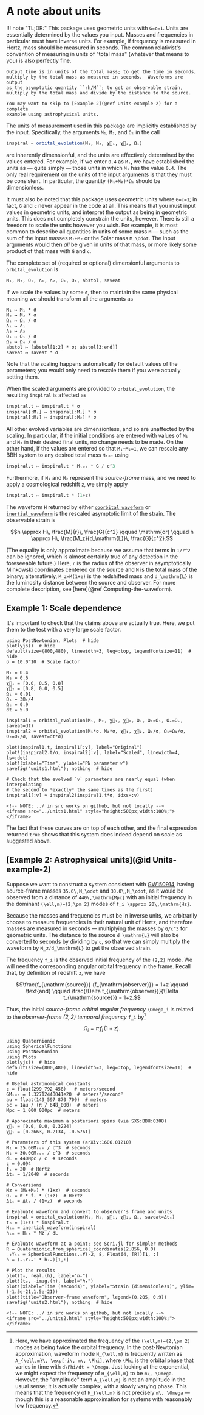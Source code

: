 # A note about units

!!! note "TL;DR:"
    This package uses geometric units with ``G=c=1``.  Units are essentially
    determined by the values you input.  Masses and frequencies in particular
    must have inverse units.  For example, if frequency is measured in Hertz,
    mass should be measured in seconds.  The common relativist's convention of
    measuring in units of "total mass" (whatever that means to you) is also
    perfectly fine.

    Output time is in units of the total mass; to get the time in seconds,
    multiply by the total mass as measured in seconds.  Waveforms are output
    as the asymptotic quantity ``rh/M``; to get an observable strain,
    multiply by the total mass and divide by the distance to the source.

    You may want to skip to [Example 2](@ref Units-example-2) for a complete
    example using astrophysical units.
    

The units of measurement used in this package are implicitly established by the
input.  Specifically, the arguments `M₁`, `M₂`, and `Ωᵢ` in the call
```julia
inspiral = orbital_evolution(M₁, M₂, χ⃗₁, χ⃗₂, Ωᵢ)
```
are inherently dimensionful, and the units are effectively determined by the
values entered.  For example, if we enter `0.4` as `M₁`, we have established the
units as — quite simply — those units in which `M₁` has the value `0.4`.  The
only real requirement on the units of the input arguments is that they must be
consistent.  In particular, the quantity `(M₁+M₂)*Ωᵢ` should be dimensionless.

It must also be noted that this package uses geometric units where ``G=c=1``; in
fact, ``G`` and ``c`` never appear in the code at all.  This means that you must
input values in geometric units, and interpret the output as being in geometric
units.  This does not completely constrain the units, however.  There is still a
freedom to scale the units however you wish.  For example, it is most common to
describe all quantities in units of some mass ``M`` — such as the sum of the
input masses `M₁+M₂` or the Solar mass ``M_\odot``.  The input arguments would
then *all* be given in units of that mass, or more likely some product of that
mass with ``G`` and ``c``.

The complete set of (required or optional) dimensionful arguments to
`orbital_evolution` is
```julia
M₁, M₂, Ωᵢ, Λ₁, Λ₂, Ω₁, Ωₑ, abstol, saveat
```
If we scale the values by some `σ`, then to maintain the same physical meaning
we should transform all the arguments as
```
M₁ ↦ M₁ * σ
M₂ ↦ M₂ * σ
Ωᵢ ↦ Ωᵢ / σ
Λ₁ ↦ Λ₁
Λ₂ ↦ Λ₂
Ω₁ ↦ Ω₁ / σ
Ωₑ ↦ Ωₑ / σ
abstol ↦ [abstol[1:2] * σ; abstol[3:end]]
saveat ↦ saveat * σ
```
Note that the scaling happens automatically for default values of the
parameters; you would only need to rescale them if you were actually setting
them.

When the scaled arguments are provided to `orbital_evolution`, the resulting
`inspiral` is affected as
```julia
inspiral.t ↦ inspiral.t * σ
inspiral[:M₁] ↦ inspiral[:M₁] * σ
inspiral[:M₂] ↦ inspiral[:M₂] * σ
```
All other evolved variables are dimensionless, and so are unaffected by the
scaling.  In particular, if the initial conditions are entered with values of
`M₁` and `M₂` in their desired final units, no change needs to be made.  On the
other hand, if the values are entered so that `M₁+M₂=1`, we can rescale any BBH
system to any desired total mass `Mₜₒₜ` using
```julia
inspiral.t ↦ inspiral.t * Mₜₒₜ * G / c^3
```
Furthermore, if `M₁` and `M₂` represent the *source-frame* mass, and we need to
apply a cosmological redshift `z`, we simply apply
```julia
inspiral.t ↦ inspiral.t * (1+z)
```

The waveform ``H`` returned by either [`coorbital_waveform`](@ref) or
[`inertial_waveform`](@ref) is the rescaled asymptotic limit of the strain.  The
observable strain is
```math
h \approx H\, \frac{M}{r}\, \frac{G}{c^2}
\qquad \mathrm{or} \qquad
h \approx H\, \frac{M_z}{d_\mathrm{L}}\, \frac{G}{c^2}.
```
(The equality is only approximate because we assume that terms in ``1/r^2`` can
be ignored, which is almost certainly true of any detection in the foreseeable
future.)  Here, ``r`` is the radius of the observer in asymptotically Minkowski
coordinates centered on the source and ``M`` is the total mass of the binary;
alternatively, ``M_z=M(1+z)`` is the redshifted mass and ``d_\mathrm{L}`` is the
luminosity distance between the source and observer.  For more complete
description, see [here](@ref Computing-the-waveform).


## Example 1: Scale dependence

It's important to check that the claims above are actually true.  Here, we put
them to the test with a very large scale factor.

```@example units1
using PostNewtonian, Plots  # hide
plotlyjs()  # hide
default(size=(800,480), linewidth=3, leg=:top, legendfontsize=11)  # hide
σ = 10.0^10  # Scale factor

M₁ = 0.4
M₂ = 0.6
χ⃗₁ = [0.0, 0.5, 0.8]
χ⃗₂ = [0.8, 0.0, 0.5]
Ωᵢ = 0.01
Ω₁ = 3Ωᵢ/4
Ωₑ = 0.9
dt = 5.0

inspiral1 = orbital_evolution(M₁, M₂, χ⃗₁, χ⃗₂, Ωᵢ, Ω₁=Ω₁, Ωₑ=Ωₑ, saveat=dt)
inspiral2 = orbital_evolution(M₁*σ, M₂*σ, χ⃗₁, χ⃗₂, Ωᵢ/σ, Ω₁=Ω₁/σ, Ωₑ=Ωₑ/σ, saveat=dt*σ)

plot(inspiral1.t, inspiral1[:v], label="Original")
plot!(inspiral2.t/σ, inspiral2[:v], label="Scaled", linewidth=4, ls=:dot)
plot!(xlabel="Time", ylabel="PN parameter 𝑣")
savefig("units1.html"); nothing  # hide

# Check that the evolved `v` parameters are nearly equal (when interpolating
# the second to *exactly* the same times as the first)
inspiral1[:v] ≈ inspiral2(inspiral1.t*σ, idxs=:v)
```
```@raw html
<!-- NOTE: ../ in src works on github, but not locally -->
<iframe src="../units1.html" style="height:500px;width:100%;"></iframe>
```

The fact that these curves are on top of each other, and the final expression
returned `true` shows that this system does indeed depend on scale as suggested
above.

## [Example 2: Astrophysical units](@id Units-example-2)

Suppose we want to construct a system consistent with
[GW150914](https://arxiv.org/abs/1606.01210), having source-frame masses
``35.6\,M_\odot`` and ``30.0\,M_\odot``, as it would be observed from a distance
of ``440\,\mathrm{Mpc}`` with an initial frequency in the dominant
``(\ell,m)=(2,\pm 2)`` modes of ``f_i \approx 20\,\mathrm{Hz}``.

Because the masses and frequencies must be in inverse units, we arbitrarily
choose to measure frequencies in their natural unit of Hertz, and therefore
masses are measured in seconds — multiplying the masses by ``G/c^3`` for
geometric units.  The distance to the source ``d_\mathrm{L}`` will also be
converted to seconds by dividing by ``c``, so that we can simply multiply the
waveform by ``M_z/d_\mathrm{L}`` to get the observed strain.

The frequency ``f_i`` is the observed initial frequency of the ``(2,2)`` mode.
We will need the corresponding angular orbital frequency in the frame.  Recall
that, by definition of redshift ``z``, we have
```math
\frac{f_{\mathrm{source}}} {f_{\mathrm{observer}}} = 1+z
\qquad
\text{and}
\qquad
\frac{\Delta t_{\mathrm{observer}}}{\Delta t_{\mathrm{source}}} = 1+z.
```
Thus, the initial *source-frame orbital angular frequency* ``\Omega_i`` is
related to the *observer-frame $(2,2)$ temporal frequency* ``f_i`` by[^1]
```math
%\Omega_i = 2\pi f_{\mathrm{source}}^{(2,2)} / 2 \qquad f_i = f_{\mathrm{observer}}^{(2,2)}
%\qquad
%\frac{f_{\mathrm{source}}^{(2,2)}} {f_{\mathrm{observer}}^{(2,2)}} = 
%\frac{\Omega_i/\pi} {f_i} = 1+z
%\qquad
\Omega_i = \pi\, f_i\, (1+z).
```

[^1]: Here, we have approximated the frequency of the ``(\ell,m)=(2,\pm 2)``
    modes as being twice the orbital frequency.  In the post-Newtonian
    approximation, waveform mode ``H_{\ell,m}`` is frequently written as
    ``A_{\ell,m}\, \exp[-i\, m\, \Phi]``, where ``\Phi`` is the orbital phase
    that varies in time with ``d\Phi/dt = \Omega``.  Just looking at the
    exponential, we might expect the frequency of ``H_{\ell,m}`` to be ``m\,
    \Omega``.  However, the "amplitude" term ``A_{\ell,m}`` is not an amplitude
    in the usual sense; it is actually complex, with a slowly varying phase.
    This means that the frequency of ``H_{\ell,m}`` is not precisely ``m\,
    \Omega`` — though this is a reasonable approximation for systems with
    reasonably low frequency.


```@example units2
using Quaternionic
using SphericalFunctions
using PostNewtonian
using Plots
plotlyjs()  # hide
default(size=(800,480), linewidth=3, leg=:top, legendfontsize=11)  # hide

# Useful astronomical constants
c = float(299_792_458)   # meters/second
GMₛᵤₙ = 1.32712440041e20  # meters³/second²
au = float(149_597_870_700)  # meters
pc = 1au / (π / 648_000)  # meters
Mpc = 1_000_000pc  # meters

# Approximate maximum a posteriori spins (via SXS:BBH:0308)
χ⃗₁ = [0.0, 0.0, 0.3224]
χ⃗₂ = [0.2663, 0.2134, -0.5761]

# Parameters of this system (arXiv:1606.01210)
M₁ = 35.6GMₛᵤₙ / c^3  # seconds
M₂ = 30.0GMₛᵤₙ / c^3  # seconds
dL = 440Mpc / c  # seconds
z = 0.094
fᵢ = 20  # Hertz
Δtₒ = 1/2048  # seconds

# Conversions
Mz = (M₁+M₂) * (1+z)  # seconds
Ωᵢ = π * fᵢ * (1+z)  # Hertz
Δtₛ = Δtₒ / (1+z)  # seconds

# Evaluate waveform and convert to observer's frame and units
inspiral = orbital_evolution(M₁, M₂, χ⃗₁, χ⃗₂, Ωᵢ, saveat=Δtₛ)
tₒ = (1+z) * inspiral.t
Hₗₘ = inertial_waveform(inspiral)
hₗₘ = Hₗₘ * Mz / dL

# Evaluate waveform at a point; see Scri.jl for simpler methods
R = Quaternionic.from_spherical_coordinates(2.856, 0.0)
₋₂Yₗₘ = SphericalFunctions.ₛ𝐘(-2, 8, Float64, [R])[1, :]
h = (₋₂Yₗₘ' * hₗₘ)[1,:]

# Plot the results
plot(tₒ, real.(h), label="ℎ₊")
plot!(tₒ, -imag.(h), label="ℎₓ")
plot!(xlabel="Time (seconds)", ylabel="Strain (dimensionless)", ylim=(-1.5e-21,1.5e-21))
plot!(title="Observer-frame waveform", legend=(0.205, 0.9))
savefig("units2.html"); nothing  # hide
```
```@raw html
<!-- NOTE: ../ in src works on github, but not locally -->
<iframe src="../units2.html" style="height:500px;width:100%;"></iframe>
```
